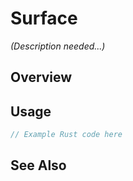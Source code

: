 # Surface

*(Description needed...)*

## Overview

## Usage

```rust
// Example Rust code here
```

## See Also

